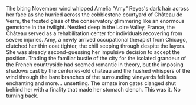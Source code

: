The biting November wind whipped Amelia "Amy" Reyes's dark hair across her face as she hurried across the cobblestone courtyard of Château de Verre, the frosted glass of the conservatory glimmering like an enormous gemstone in the twilight.  Nestled deep in the Loire Valley, France, the Château served as a rehabilitation center for individuals recovering from severe injuries.  Amy, a newly arrived occupational therapist from Chicago, clutched her thin coat tighter, the chill seeping through despite the layers.  She was already second-guessing her impulsive decision to accept the position. Trading the familiar bustle of the city for the isolated grandeur of the French countryside had seemed romantic in theory, but the imposing shadows cast by the centuries-old chateau and the hushed whispers of the wind through the bare branches of the surrounding vineyards felt less enchanting and more... unsettling. The ornate iron gates clanged shut behind her with a finality that made her stomach clench. This was it. No turning back.
